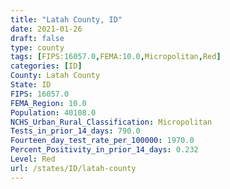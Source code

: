 ```yaml
---
title: "Latah County, ID"
date: 2021-01-26
draft: false
type: county
tags: [FIPS:16057.0,FEMA:10.0,Micropolitan,Red]
categories: [ID]
County: Latah County
State: ID
FIPS: 16057.0
FEMA_Region: 10.0
Population: 40108.0
NCHS_Urban_Rural_Classification: Micropolitan
Tests_in_prior_14_days: 790.0
Fourteen_day_test_rate_per_100000: 1970.0
Percent_Positivity_in_prior_14_days: 0.232
Level: Red
url: /states/ID/latah-county
---
```



